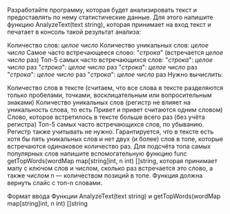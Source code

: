 Разработайте программу, которая будет анализировать текст и предоставлять по нему статистические данные. Для этого напишите функцию AnalyzeText(text string), которая принимает на вход текст и печатает в консоль такой результат анализа:

Количество слов: _целое число_
Количество уникальных слов: _целое число_
Самое часто встречающееся слово: "_строка_" (встречается _целое число_ раз)
Топ-5 самых часто встречающихся слов:
"_строка_": _целое число_ раз
"_строка_": _целое число_ раз
"_строка_": _целое число_ раз
"_строка_": _целое число_ раз
"_строка_": _целое число_ раз
Нужно вычислить:

Количество слов в тексте (считаем, что все слова в тексте разделяются только пробелами, точками, восклицательным или вопросительным знаками)
Количество уникальных слов (регистр не влияет на уникальность слова, то есть Привет и привет считаются одним словом)
Слово, которое встретилось в тексте больше всего раз (без учёта регистра)
Топ-5 самых часто встречающихся слов, по убыванию. Регистр также учитывать не нужно. Гарантируется, что в тексте есть хотя бы пять уникальных слов и нет двух (и более) слов в топе, которые встречаются одинаковое количество раз.
Для подсчёта топа самых популярных слов напишите вспомогательную функцию func getTopWords(wordMap map[string]int, n int) []string, которая принимает мапу с ключом слов и числом, сколько раз встречается это слово, а также числом n — количеством позиций в топе. Функция должна вернуть слайс с топ-n словами.

Формат ввода
Функции AnalyzeText(text string) и getTopWords(wordMap map[string]int, n int) []string

